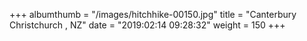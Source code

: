 +++
albumthumb = "/images/hitchhike-00150.jpg"
title = "Canterbury Christchurch , NZ"
date = "2019:02:14 09:28:32"
weight = 150
+++